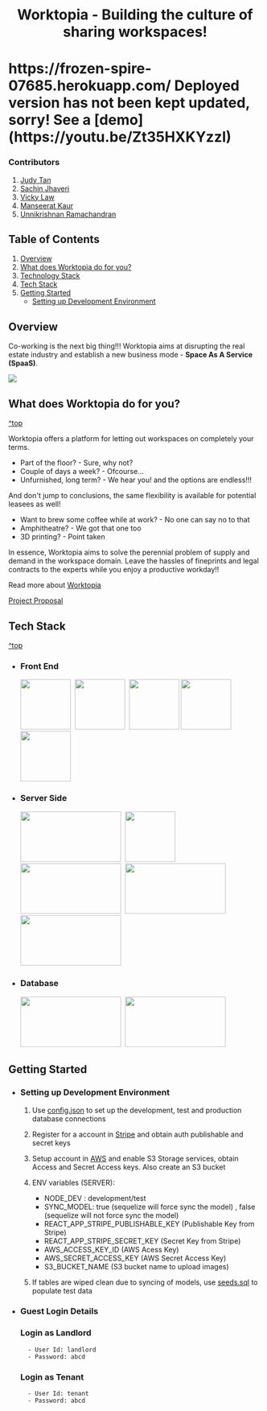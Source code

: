 <h1 align="center">Worktopia - Building the culture of sharing workspaces!<h1>
https://frozen-spire-07685.herokuapp.com/
Deployed version has not been kept updated, sorry!
See a [demo](https://youtu.be/Zt35HXKYzzI)

### Contributors

1. [Judy Tan](https://github.com/jt0398)
2. [Sachin Jhaveri](https://github.com/sachin796)
3. [Vicky Law](https://github.com/vlaw1217)
4. [Manseerat Kaur](https://github.com/seeratsidhu)
5. [Unnikrishnan Ramachandran](https://github.com/unnikrishnan-r)

## Table of Contents

1. [Overview](#Overview)
2. [What does Worktopia do for you?](#What-does-Worktopia-do-for-you?)
3. [Technology Stack](#Technology-Stack)
4. [Tech Stack](#tech-stack)
5. [Getting Started](#getting-started)
   - [Setting up Development Environment](#setting-up-dev)

## Overview

Co-working is the next big thing!!! Worktopia aims at disrupting the real estate industry and establish a new business mode - **Space As A Service (SpaaS)**.

![](https://assets-global.website-files.com/5b0eb78d23154b82952ae4b1/5cd5a39342c8b562267c64b5_cwgrowthstudy-01.png)

## What does Worktopia do for you?

[^top](#table-of-contents)

Worktopia offers a platform for letting out workspaces on completely your terms.

- Part of the floor? - Sure, why not?
- Couple of days a week? - Ofcourse...
- Unfurnished, long term? - We hear you!
  and the options are endless!!!

And don't jump to conclusions, the same flexibility is available for potential leasees as well!

- Want to brew some coffee while at work? - No one can say no to that
- Amphitheatre? - We got that one too
- 3D printing? - Point taken

In essence, Worktopia aims to solve the perennial problem of supply and demand in the workspace domain.
Leave the hassles of fineprints and legal contracts to the experts while you enjoy a productive workday!!

Read more about [Worktopia](https://docs.google.com/presentation/d/1OFudiB5juLJJPnSSshA1n2ZsBayK_iOFlRZcMc0DU7E/edit#slide=id.g7949ea32d0_1_81)

[Project Proposal](WorkTopia_Project_Proposal.md)

## Tech Stack

[^top](#table-of-contents)

- ### Front End

   <img src="https://encrypted-tbn0.gstatic.com/images?q=tbn:ANd9GcR8XImA7fcTYFk81l7IUpQqnx9R3Ae1d_QLEkBgzhj0x1tP8e7H&s" width="100" height="100"> 
   <img src="https://github.com/unnikrishnan-r/food-bank/blob/master/public/img/html.png?raw=true" width="100" height="100"> 
   <img src="https://github.com/unnikrishnan-r/food-bank/blob/master/public/img/css.png?raw=true" width="100" height="100">
   <img src="https://github.com/unnikrishnan-r/food-bank/blob/master/public/img/jquery.png?raw=true" width="100" height="100"> 
   <img src="https://github.com/unnikrishnan-r/food-bank/blob/master/public/img/bootstrap.png?raw=true" width="100" height="100">

- ### Server Side

    <img src="https://github.com/unnikrishnan-r/food-bank/blob/master/public/img/npm.png?raw=true" width="200" height="100"> 
    <img src="https://github.com/unnikrishnan-r/food-bank/blob/master/public/img/moemnt.png?raw=true" width="100" height="100"> 
    <img src="https://github.com/unnikrishnan-r/food-bank/blob/master/public/img/express.png?raw=true" width="200" height="100"> 
    <img src="https://d1o2okarmduwny.cloudfront.net/wp-content/uploads/2015/02/amazon-s3_preview.png" width="200" height="100"> 
    <img src="https://icon-library.net/images/stripe-icon/stripe-icon-18.jpg" width="200" height="100"> 

- ### Database
    <img src="https://github.com/unnikrishnan-r/food-bank/blob/master/public/img/sequelize.png?raw=true" width="200" height="100"> 
    <img src="https://github.com/unnikrishnan-r/food-bank/blob/master/public/img/mysql.png?raw=true" width="200" height="100"> 

## Getting Started

- ### Setting up Development Environment

  1. Use [config.json](./server/config/config.json) to set up the development, test and production database connections
  2. Register for a account in [Stripe](https://stripe.com/en-ca) and obtain auth publishable and secret keys
  3. Setup account in [AWS](https://aws.amazon.com/s3/) and enable S3 Storage services, obtain Access and Secret Access keys. Also create an S3 bucket
  4. ENV variables (SERVER):

     - NODE_DEV : development/test
     - SYNC_MODEL: true (sequelize will force sync the model) , false (sequelize will not force sync the model)
     - REACT_APP_STRIPE_PUBLISHABLE_KEY (Publishable Key from Stripe)
     - REACT_APP_STRIPE_SECRET_KEY (Secret Key from Stripe)
     - AWS_ACCESS_KEY_ID (AWS Acess Key)
     - AWS_SECRET_ACCESS_KEY (AWS Secret Access Key)
     - S3_BUCKET_NAME (S3 bucket name to upload images)

  5. If tables are wiped clean due to syncing of models, use [seeds.sql](./server/helpers/seeds.sql) to populate test data

- ### Guest Login Details
  ### Login as Landlord
        - User Id: landlord
        - Password: abcd
  ### Login as Tenant
        - User Id: tenant
        - Password: abcd

